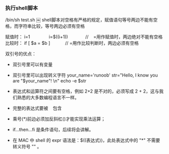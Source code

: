 ### 执行shell脚本
/bin/sh test.sh
￼
shell脚本对空格有严格的规定，赋值语句等号两边不能有空格，而字符串比较，等号两边必须有空格

赋值时： i=1
　　　　i=$((i+1))              //    =用作赋值时，两边绝对不能有空格
比较时： if [ $a = $b ]     　　// =用作比较判断时，两边必须有空格

双引号的优点：
* 双引号里可以有变量
* 双引号里可以出现转义字符
your_name='runoob'
str="Hello, I know you are \"$your_name\"! \n"
echo -e $str

* 表达式和运算符之间要有空格，例如 2+2 是不对的，必须写成 2 + 2，这与我们熟悉的大多数编程语言不一样。
* 完整的表达式要被 ` ` 包含

* 乘号(*)前边必须加反斜杠(\)才能实现乘法运算；
* if...then...fi 是条件语句，后续将会讲解。
* 在 MAC 中 shell 的 expr 语法是：$((表达式))，此处表达式中的 "*" 不需要转义符号 "\" 。